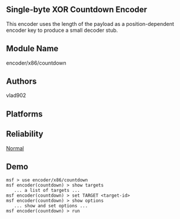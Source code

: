 ## Single-byte XOR Countdown Encoder

This encoder uses the length of the payload as a 
position-dependent encoder key to produce a small decoder 
stub.


## Module Name
encoder/x86/countdown

## Authors
vlad902





## Platforms


## Reliability
[Normal](https://github.com/rapid7/metasploit-framework/wiki/Exploit-Ranking)

## Demo

```
msf > use encoder/x86/countdown
msf encoder(countdown) > show targets
   ... a list of targets ...
msf encoder(countdown) > set TARGET <target-id>
msf encoder(countdown) > show options
   ... show and set options ...
msf encoder(countdown) > run
```
    
    